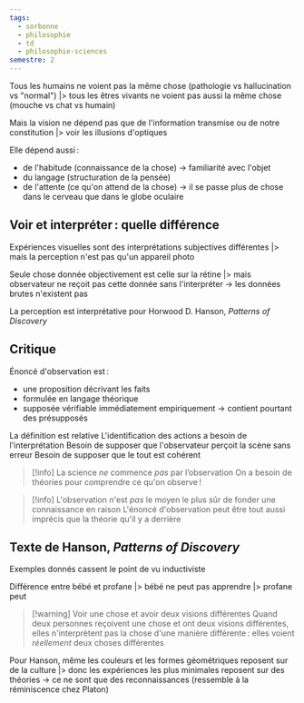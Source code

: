 ```yaml
---
tags:
  - sorbonne
  - philosophie
  - td
  - philosophie-sciences
semestre: 2
---
```

Tous les humains ne voient pas la même chose (pathologie vs hallucination vs "normal")
|> tous les êtres vivants ne voient pas aussi la même chose (mouche vs chat vs humain)

Mais la vision ne dépend pas que de l'information transmise ou de notre constitution
|> voir les illusions d'optiques

Elle dépend aussi :
- de l'habitude (connaissance de la chose) -> familiarité avec l'objet
- du langage (structuration de la pensée)
- de l'attente (ce qu'on attend de la chose)
-> il se passe plus de chose dans le cerveau que dans le globe oculaire
## Voir et interpréter : quelle différence
Expériences visuelles sont des interprétations subjectives différentes
|> mais la perception n'est pas qu'un appareil photo

Seule chose donnée objectivement est celle sur la rétine
|> mais observateur ne reçoit pas cette donnée sans l'interpréter
-> les données brutes n'existent pas

La perception est interprétative pour Horwood D. Hanson, _Patterns of Discovery_
## Critique
Énoncé d'observation est :
- une proposition décrivant les faits
- formulée en langage théorique
- supposée vérifiable immédiatement empiriquement
-> contient pourtant des présupposés

La définition est relative
L'identification des actions a besoin de l'interprétation
Besoin de supposer que l'observateur perçoit la scène sans erreur
Besoin de supposer que le tout est cohérent

> [!info] La science *ne* commence *pas* par l’observation
> On a besoin de théories pour comprendre ce qu'on observe !

> [!info] L'observation *n*'est *pas* le moyen le plus sûr de fonder une connaissance en raison
> L'énoncé d'observation peut être tout aussi imprécis que la théorie qu'il y a derrière
## Texte de Hanson, _Patterns of Discovery_
Exemples donnés cassent le point de vu inductiviste

Différence entre bébé et profane
|> bébé ne peut pas apprendre
|> profane peut

> [!warning] Voir une chose et avoir deux visions différentes
> Quand deux personnes reçoivent une chose et ont deux visions différentes, elles n'interprètent pas la chose d'une manière différente : elles voient *réellement* deux choses différentes

Pour Hanson, même les couleurs et les formes géométriques reposent sur de la culture
|> donc les expériences les plus minimales reposent sur des théories
-> ce ne sont que des reconnaissances (ressemble à la réminiscence chez Platon)
